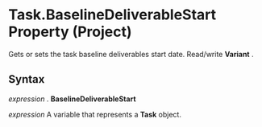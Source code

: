 
# Task.BaselineDeliverableStart Property (Project)

Gets or sets the task baseline deliverables start date. Read/write  **Variant** .


## Syntax

 _expression_ . **BaselineDeliverableStart**

 _expression_ A variable that represents a **Task** object.

